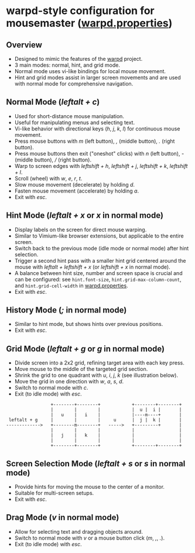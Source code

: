 # warpd-style configuration for mousemaster ([warpd.properties](warpd.properties))

## Overview

- Designed to mimic the features of the [warpd](https://github.com/rvaiya/warpd) project.
- 3 main modes: normal, hint, and grid mode.
- Normal mode uses vi-like bindings for local mouse movement.
- Hint and grid modes assist in larger screen movements and are used with normal mode for comprehensive navigation.

## Normal Mode (_leftalt + c_)

- Used for short-distance mouse manipulation.
- Useful for manipulating menus and selecting text.
- Vi-like behavior with directional keys (_h_, _j_, _k_, _l_) for continuous mouse movement.
- Press mouse buttons with _m_ (left button), _,_ (middle button), _._ (right button).
- Press mouse buttons then exit ("oneshot" clicks) with _n_ (left button), _-_ (middle button), _/_ (right button).
- Warp to screen edges with _leftshift + h_, _leftshift + j_, _leftshift + k_, _leftshift + l_.
- Scroll (wheel) with _w_, _e_, _r_, _t_.
- Slow mouse movement (decelerate) by holding _d_.
- Fasten mouse movement (accelerate) by holding _a_.
- Exit with _esc_.

## Hint Mode (_leftalt + x_ or _x_ in normal mode)

- Display labels on the screen for direct mouse warping.
- Similar to Vimium-like browser extensions, but applicable to the entire screen.
- Switch back to the previous mode (idle mode or normal mode) after hint selection.
- Trigger a second hint pass with a smaller hint grid centered around the mouse with _leftalt + leftshift + x_ (or _leftshift + x_ in normal mode).
- A balance between hint size, number and screen space is crucial and can be configured: see `hint.font-size`, `hint.grid-max-column-count`, and `hint.grid-cell-width` in [warpd.properties](configuration/warpd.properties).
- Exit with _esc_.

## History Mode (_;_ in normal mode)

- Similar to hint mode, but shows hints over previous positions.
- Exit with _esc_.

## Grid Mode (_leftalt + g_ or _g_ in normal mode)

- Divide screen into a 2x2 grid, refining target area with each key press.
- Move mouse to the middle of the targeted grid section.
- Shrink the grid to one quadrant with _u_, _i_, _j_, _k_ (see illustration below).
- Move the grid in one direction with _w_, _a_, _s_, _d_.
- Switch to normal mode with _c_.
- Exit (to idle mode) with _esc_.

```
                 +--------+--------+            +--------+--------+
                 |        |        |            |  u |  i |       |
                 |   u    |   i    |            |----m----+       |
 leftalt + g     |        |        |     u      |  j |  k |       |
------------->   +--------m--------+   ----->   +---------+       |
                 |        |        |            |                 |
                 |   j    |   k    |            |                 |
                 |        |        |            |                 |
                 +--------+--------+            +--------+--------+
```

## Screen Selection Mode (_leftalt + s_ or _s_ in normal mode)

- Provide hints for moving the mouse to the center of a monitor.
- Suitable for multi-screen setups.
- Exit with _esc_.

## Drag Mode (_v_ in normal mode)

- Allow for selecting text and dragging objects around.
- Switch to normal mode with _v_ or a mouse button click (_m_, _,_, _._).
- Exit (to idle mode) with _esc_.